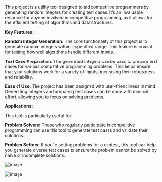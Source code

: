 This project is a utility tool designed to aid competitive programmers by generating random integers for creating test cases. It’s an invaluable resource for anyone involved in competitive programming, as it allows for the efficient testing of algorithms and data structures.

****Key Features:****

**Random Integer Generation:** The core functionality of this project is to generate random integers within a specified range. This feature is crucial for testing how well algorithms handle different inputs.

**Test Case Preparation:** The generated integers can be used to prepare test cases for various competitive programming problems. This helps ensure that your solutions work for a variety of inputs, increasing their robustness and reliability.

**Ease of Use:** The project has been designed with user-friendliness in mind. Generating integers and preparing test cases can be done with minimal effort, allowing you to focus on solving problems.

****Applications:****

This tool is particularly useful for:

   ****Problem Solvers:**** Those who regularly participate in competitive programming can use this tool to generate test cases and validate their solutions.
   
   ****Problem Setters:**** If you’re setting problems for a contest, this tool can help you generate diverse test cases to ensure the problem cannot be solved by naive or incomplete solutions.

![image](https://github.com/amitjagini/testcase_generator/assets/98224731/505ede67-6a7b-40dc-8f1d-4ae7c3a3e0b9)

![image](https://github.com/amitjagini/testcase_generator/assets/98224731/22e153a2-9090-4f89-b358-4c10001b6bd9)

